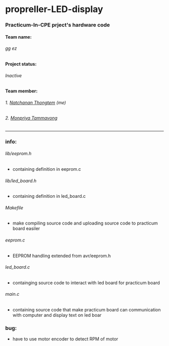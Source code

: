# propreller-LED-display

### Practicum-In-CPE prject's hardware code

#### Team name:
###### gg ez

#### Project status:
###### Inactive

#### Team member:
###### 1. [Natchanan Thongtem](https://github.com/psychoAB) (me)
###### 2. [Monpriya Tammavong](https://github.com/eveem)

___


### info:
    
###### lib/eeprom.h
* containing definition in eeprom.c

###### lib/led_board.h
* containing definition in led_board.c

###### Makefile
* make compiling source code and uploading source code to practicum board easiler

###### eeprom.c 
* EEPROM handling extended from avr/eeprom.h

###### led_board.c 
* containging source code to interact with led board for practicum board

###### main.c 
* containing source code that make practicum board can communication with computer and display text on led boar

### bug:
* have to use motor encoder to detect RPM of motor
